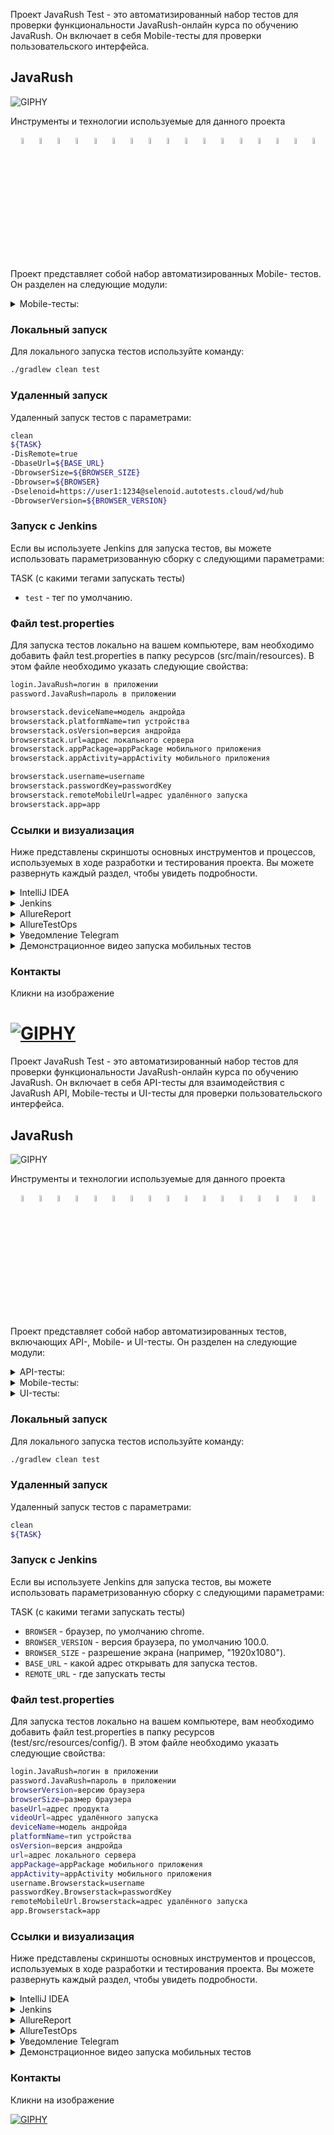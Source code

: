 Проект JavaRush Test - это автоматизированный набор тестов для проверки функциональности JavaRush-онлайн курса по обучению JavaRush.
Он включает в себя Mobile-тесты для проверки пользовательского интерфейса.

## JavaRush
<img alt="GIPHY" src=".github/sc/javarush.png">


Инструменты и технологии используемые для данного проекта
<p align="center">  
<a href="https://www.jetbrains.com/idea/"><code><img width="5%" title="IntelliJ IDEA" src=".github/logo/Intelij_IDEA.svg"></code></a>
<a href="https://www.java.com/"><code><img width="5%" title="Java" src=".github/logo/Java.svg"></code></a>
<a href="https://selenide.org/"></a><code><img width="5%" title="Selenide" src=".github/logo/Selenide.svg"></code></a>
<a href="https://aerokube.com/selenoid/"><code><img width="5%" title="Selenoid" src=".github/logo/Selenoid.svg"></code></a>
<a href="https://gradle.org/"><code><img width="5%" title="Gradle" src=".github/logo/Gradle.svg"></code></a>
<a href="https://junit.org/junit5/"><code><img width="5%" title="JUnit5" src=".github/logo/JUnit5.svg"></code></a>
<a href="https://docs.qameta.io/allure/"><code><img width="5%" title="Allure Report" src=".github/logo/Allure_Report.svg"></code></a>
<a href="https://qameta.io/"><code><img width="5%" title="Allure TestOps" src=".github/logo/AllureTestOps.svg"></code></a>
<a href="https://github.com/"><code><img width="5%" title="Github" src=".github/logo/GitHub.svg"></code></a>
<a href="https://git-scm.com/"><code><img width="5%" title="Github" src=".github/logo/Git.svg"></code></a>
<a href="https://www.jenkins.io/"><code><img width="5%" title="Jenkins" src=".github/logo/Jenkins.svg"></code></a>
<a href="https://www.atlassian.com/ru/software/jira"><code><img width="5%" title="Jira" src=".github/logo/Jira.svg"></code></a>
<a href="https://telegram.org/"><code><img width="5%" title="Telegram" src=".github/logo/Telegram.svg"></code></a>
<a href="https://rest-assured.io/"><code><img width="5%" title="REST-Assured" src=".github/logo/rest-assured-logo.svg"></code></a>
<a href="https://www.browserstack.com/"><code><img width="5%" title="Browserstack" src=".github/logo/Browserstack.svg"></code></a>
<a href="https://appium.io/"><code><img width="5%" title="Appium" src=".github/logo/Appium.svg"></code></a>
<a href="https://developer.android.com/studio"><code><img width="5%" title="Android_Studio" src="https://upload.wikimedia.org/wikipedia/commons/9/95/Android_Studio_Icon_3.6.svg"></code></a>
</p>
 

Проект представляет собой набор автоматизированных Mobile- тестов. Он разделен на следующие модули:

<details>
  <summary>Mobile-тесты:</summary>

1. **AuthorizationInTheApplicationTest** - Авторизация в приложении.
   - `authorizationInTheApplication`: авторизация по логину и паролю.
2. **CommentsSectionTest** - Блок Комментариев.
   - `addCommentUnderAnArticle`: добавление комментария под статьёй.
   - `checkCommentBlocks`: проверка блоков комментариев.
3. **CreatingACourseMobileTest** - Создание персонального курса.
   - `creatProgrammingCourseWithoutTakingQuestions`: создание курса БЕЗ прохождения опроса.
   - `creatProgrammingCourseByPassingTheQuestions`: создание курса ПРИ прохождении опроса.
4. **LikesUnderTheArticleTest** - Функциональность Лайков.
   - `addLikeUnderTheArticle`: Добавление лайка.
5. **SectionsInTheApplicationMobileTest** - Разделы в приложении.
   - `openSectionsInTheApplication`: проверка разделов приложения.
</details>

### Локальный запуск

Для локального запуска тестов используйте команду:

```bash
./gradlew clean test
```

### Удаленный запуск

Удаленный запуск тестов с параметрами:

```bash
clean
${TASK}
-DisRemote=true
-DbaseUrl=${BASE_URL}
-DbrowserSize=${BROWSER_SIZE}
-Dbrowser=${BROWSER}
-Dselenoid=https://user1:1234@selenoid.autotests.cloud/wd/hub
-DbrowserVersion=${BROWSER_VERSION}
```

### Запуск с Jenkins
Если вы используете Jenkins для запуска тестов, вы можете использовать параметризованную сборку с следующими
параметрами:

TASK (с какими тегами запускать тесты)
- `test` - тег по умолчанию.

### Файл test.properties

Для запуска тестов локально на вашем компьютере, вам необходимо добавить файл test.properties в папку ресурсов (src/main/resources). В этом файле необходимо указать следующие свойства:

```bash 
login.JavaRush=логин в приложении
password.JavaRush=пароль в приложении

browserstack.deviceName=модель андройда
browserstack.platformName=тип устройства
browserstack.osVersion=версия андройда
browserstack.url=адрес локального сервера
browserstack.appPackage=appPackage мобильного приложения
browserstack.appActivity=appActivity мобильного приложения

browserstack.username=username
browserstack.passwordKey=passwordKey
browserstack.remoteMobileUrl=адрес удалённого запуска
browserstack.app=app
```

### Ссылки и визуализация

Ниже представлены скриншоты основных инструментов и процессов, используемых в ходе разработки и тестирования проекта. Вы
можете развернуть каждый раздел, чтобы увидеть подробности.

<details>
  <summary>IntelliJ IDEA</summary>

![Image1](.github/sc/idea.png)
</details>

<details>
  <summary>Jenkins</summary>

[Перейти к сборке в Jenkins](https://jenkins.autotests.cloud/job/JR/job/JavaRush_Mobile/)

![Image2](.github/sc/jenkins1.png)
![Image3](.github/sc/jenkins2.png)
</details>

<details>
  <summary>AllureReport</summary>

[Перейти к отчету в AllureReport](https://jenkins.autotests.cloud/job/JR/job/JavaRush_Mobile/109/allure/#)

![Image4](.github/sc/allureReport1.png)
![Image5](.github/sc/allureReport2.png)
</details>

<details>
  <summary>AllureTestOps</summary>

[Перейти к отчету AllureTestOps](https://allure.autotests.cloud/launch/38627/tree?treeId=7152)

![Image6](.github/sc/allureTestOps1.png)
![Image7](.github/sc/allureTestOps2.png)
![Image7](.github/sc/allureTestOps3.png)
</details>

<details>
  <summary>Уведомление Telegram</summary>

![Image9](.github/sc/telegram.png)
</details>

<details>
  <summary>Демонстрационное видео запуска мобильных тестов</summary>

[Скачать демонстрационное видео](.github/video/MobileTest.mp4)

[//]: # (https://github.com/KatasonovaMasa/JavaRush_Ui_Mobile_Api/assets/44576709/2c50350f-dd8a-43bf-b7b5-8ab9992afac6)
<p align="center">
<img title="Browserstack Video" src=".github/video/MobileTest.gif" width="450" height="500"  alt="video">   
</p>

</details>




### Контакты

   Кликни на изображение

[<img alt="GIPHY" align="center" src=".github/logo/telegram1.png">](https://t.me/QA_marykat)
=======
Проект JavaRush Test - это автоматизированный набор тестов для проверки функциональности JavaRush-онлайн курса по обучению JavaRush.
Он включает в себя API-тесты для взаимодействия с JavaRush API, Mobile-тесты и UI-тесты для проверки пользовательского интерфейса.

## JavaRush
<img alt="GIPHY" src=".github/sc/javarush.png">


Инструменты и технологии используемые для данного проекта
<p align="center">  
<a href="https://www.jetbrains.com/idea/"><code><img width="5%" title="IntelliJ IDEA" src=".github/logo/Intelij_IDEA.svg"></code></a>
<a href="https://www.java.com/"><code><img width="5%" title="Java" src=".github/logo/Java.svg"></code></a>
<a href="https://selenide.org/"></a><code><img width="5%" title="Selenide" src=".github/logo/Selenide.svg"></code></a>
<a href="https://aerokube.com/selenoid/"><code><img width="5%" title="Selenoid" src=".github/logo/Selenoid.svg"></code></a>
<a href="https://gradle.org/"><code><img width="5%" title="Gradle" src=".github/logo/Gradle.svg"></code></a>
<a href="https://junit.org/junit5/"><code><img width="5%" title="JUnit5" src=".github/logo/JUnit5.svg"></code></a>
<a href="https://docs.qameta.io/allure/"><code><img width="5%" title="Allure Report" src=".github/logo/Allure_Report.svg"></code></a>
<a href="https://qameta.io/"><code><img width="5%" title="Allure TestOps" src=".github/logo/AllureTestOps.svg"></code></a>
<a href="https://github.com/"><code><img width="5%" title="Github" src=".github/logo/GitHub.svg"></code></a>
<a href="https://git-scm.com/"><code><img width="5%" title="Github" src=".github/logo/Git.svg"></code></a>
<a href="https://www.jenkins.io/"><code><img width="5%" title="Jenkins" src=".github/logo/Jenkins.svg"></code></a>
<a href="https://www.atlassian.com/ru/software/jira"><code><img width="5%" title="Jira" src=".github/logo/Jira.svg"></code></a>
<a href="https://telegram.org/"><code><img width="5%" title="Telegram" src=".github/logo/Telegram.svg"></code></a>
<a href="https://rest-assured.io/"><code><img width="5%" title="REST-Assured" src=".github/logo/rest-assured-logo.svg"></code></a>
<a href="https://www.browserstack.com/"><code><img width="5%" title="Browserstack" src=".github/logo/Browserstack.svg"></code></a>
<a href="https://appium.io/"><code><img width="5%" title="Appium" src=".github/logo/Appium.svg"></code></a>
<a href="https://developer.android.com/studio"><code><img width="5%" title="Android_Studio" src="https://upload.wikimedia.org/wikipedia/commons/9/95/Android_Studio_Icon_3.6.svg"></code></a>
</p>
 

Проект представляет собой набор автоматизированных тестов, включающих API-, Mobile- и UI-тесты. Он разделен на следующие модули:

<details>
  <summary>API-тесты:</summary>

1. **AccessToPostWithoutRegistrationApiTest** - Раздел 'Статьи'.
    - `checkAccessToPostWithoutRegistrationTest`: параметризованный тест на проверку доступа к информации о статье без регистрации.
2. **DiscussionsInfoTest** -Раздел 'Отзывы'.
    - `checkDiscussionsInfo`: получение информации об отзыве.
    - `checkDiscussionsLikes`: получение количества лайков под отзывом.
    - `checkDiscussionsComments`: получение комментария под отзывом.
    - `checkTheJsonSchemeByTheNumberOfLikesUnderAReview`: проверка json схемы по количеству лайков под отзывом. 
3. **GamesInfoTest** - Раздел 'Игры'.
    - `checkInfoGameMinesweeper`: информация по игре 'Сапер'.
    - `checkInfoGameSnake`: информация по игре 'Змейка'.
    - `checkInfoGameMoonLander`: информация по игре 'Moon Lander'.
    - `checkGettingInfoAboutGamesOnJavaRush`: получение информации по играм на JavaRush.
    - `checkTheUserActivitiesJsonSchema`: проверка json схемы игр на javaRush.
4. **GeneralInfoTest** - Раздел 'О нас'.
    - `checkGeneralInfo`: получение информации о разделе 'О нас' .
    - `checkGeneralInfoJsonSchema`: проверка json схемы в разделе 'О нас'.
5. **InfoInternshipTest** - Раздел 'Стажировка'.
    - `checkUsersInfoInternship`: получение информации по пользователю о стажировке.
    - `checkInfoForClientOrInterview`: получение информации по пользователю о собеседовании.
    - `checkTheUserActivitiesJsonSchema`: проверка json схемы информации по пользователям о собеседованиях.
6. **NewsActivitiesTest** - Раздел 'Активности'.
   - `checkReceiptOfUserActivities`: проверка получения активностей пользователя.
   - `checkRetrievingUserActivitiesThroughALoopThatIteratesThroughObjectsInAnArray`: проверка получения активностей пользователей через цикл, который перебирает объекты в массиве.
   - `checkReceivingUserActivitiesViaStream`: проверка получения активностей пользователей через stream.
   - `checkTheUserActivitiesJsonSchema`: проверка json схемы 'Активностей пользователей'.
7. **UsersInfoTest** - Раздел 'Пользователи'.
   - `checkUsersOne`: получение информации по пользователю.
   - `checkUsersTwo`: получение информации по пользователю.
   - `checkUsersTwo`: получение информации по пользователю.
   - `checkUsersFour`: получение информации из списка всех пользователей.
   - `checkAllUsersJsonSchema`: проверка json схемы всех пользователей.
</details>

<details>
  <summary>Mobile-тесты:</summary>

1. **AuthorizationInTheApplicationTest** - Авторизация в приложении.
   - `authorizationInTheApplication`: авторизация по логину и паролю.
2. **CommentsSectionTest** - Блок Комментариев.
   - `addCommentUnderAnArticle`: добавление комментария под статьёй.
   - `checkCommentBlocks`: проверка блоков комментариев.
3. **CreatingACourseMobileTest** - Создание персонального курса.
   - `creatProgrammingCourseWithoutTakingQuestions`: создание курса БЕЗ прохождения опроса.
   - `creatProgrammingCourseByPassingTheQuestions`: создание курса ПРИ прохождении опроса.
4. **LikesUnderTheArticleTest** - Функциональность Лайков.
   - `addLikeUnderTheArticle`: Добавление лайка.
5. **SectionsInTheApplicationMobileTest** - Разделы в приложении.
   - `openSectionsInTheApplication`: проверка разделов приложения.
</details>

<details>
  <summary>UI-тесты:</summary>

1. **AvatarUploadPageTest** - Загрузка аватара.
   - `uploadingAnAvatarToYourProfilePhoto`: Загрузка аватара в фото профиля.
2. **CreatingACourseTest** - Создание персонального курса.
    - `createdProgrammingCourseWithoutTakingQuestions`: получение курса программирования БЕЗ прохождения вопросов.
    - `createdProgrammingCourseByPassingTheQuestions`: получение курса программирования ПРИ прохождения вопросов.
3. **FunctionalityOfTheStartTrainingTest** - Кнопка 'Начать обучение' в 2-х варинтах.
    - `functionalityOfTheStartTrainingButtonsInTheMenuAtTheEndOfThePage`: кнопка 'Начать обучение' в меню/в конце страницы.
4.  **IntegrationSocialNetworkTest**  - Интеграция c соцсетями.
    - `integrationTelegram`: интеграция с Телеграмм.
    - `integrationYouTube`: интеграция с YouTube.
5.  **SearchOnSectionsTest** - Поиск в разделах в приложения.
    - `searchOnAllSections`: поиск 'Тестирования' на всех разделах.
    - `searchInTheGeneralSection`: поиск 'Тестирования' в общей вкладке.
6.  **SectionsInTheApplicationTest** - Разделы в приложении.
   - `openingSectionsInTheApplication`: проверка открытия разделов.
</details>

### Локальный запуск

Для локального запуска тестов используйте команду:

```bash
./gradlew clean test
```

### Удаленный запуск

Удаленный запуск тестов с параметрами:

```bash
clean
${TASK}
```

### Запуск с Jenkins
Если вы используете Jenkins для запуска тестов, вы можете использовать параметризованную сборку с следующими
параметрами:

TASK (с какими тегами запускать тесты)
- `BROWSER` - браузер, по умолчанию chrome.
- `BROWSER_VERSION` - версия браузера, по умолчанию 100.0.
- `BROWSER_SIZE` - разрешение экрана (например, "1920x1080").
- `BASE_URL` - какой адрес открывать для запуска тестов.
- `REMOTE_URL` - где запускать тесты

### Файл test.properties

Для запуска тестов локально на вашем компьютере, вам необходимо добавить файл test.properties в папку ресурсов (test/src/resources/config/). В этом файле необходимо указать следующие свойства:

```bash 
login.JavaRush=логин в приложении
password.JavaRush=пароль в приложении
browserVersion=версию браузера
browserSize=размер браузера
baseUrl=адрес продукта
videoUrl=адрес удалённого запуска
deviceName=модель андройда
platformName=тип устройства
osVersion=версия андройда
url=адрес локального сервера
appPackage=appPackage мобильного приложения
appActivity=appActivity мобильного приложения
username.Browserstack=username
passwordKey.Browserstack=passwordKey
remoteMobileUrl.Browserstack=адрес удалённого запуска
app.Browserstack=app
```

### Ссылки и визуализация

Ниже представлены скриншоты основных инструментов и процессов, используемых в ходе разработки и тестирования проекта. Вы
можете развернуть каждый раздел, чтобы увидеть подробности.

<details>
  <summary>IntelliJ IDEA</summary>

![Image1](.github/sc/idea.png)
</details>

<details>
  <summary>Jenkins</summary>

[Перейти к сборке в Jenkins](https://jenkins.autotests.cloud/job/JavaRushUiApiMobile/)

![Image2](.github/sc/jenkins1.png)
![Image3](.github/sc/jenkins2.png)
</details>

<details>
  <summary>AllureReport</summary>

[Перейти к отчету в AllureReport](https://jenkins.autotests.cloud/job/JavaRushUiApiMobile/121/allure/#)

![Image4](.github/sc/allureReport1.png)
![Image5](.github/sc/allureReport2.png)
</details>

<details>
  <summary>AllureTestOps</summary>

[Перейти к отчету AllureTestOps](https://allure.autotests.cloud/launch/30359/tree/484618?treeId=7152)

![Image6](.github/sc/allureTestOps1.png)
![Image7](.github/sc/allureTestOps2.png)
![Image7](.github/sc/allureTestOps3.png)
</details>

<details>
  <summary>Уведомление Telegram</summary>

![Image9](.github/sc/telegram.png)
</details>

<details>
  <summary>Демонстрационное видео запуска мобильных тестов</summary>

[Скачать демонстрационное видео](.github/video/MobileTest.mp4)

[//]: # (https://github.com/KatasonovaMasa/JavaRush_Mobile/assets/44576709/23ea5d13-4094-475f-a88c-9575fcc0924e)
<p align="center">
<img title="Browserstack Video" src=".github/video/MobileTest.gif" width="450" height="500"  alt="video">   
</p>

</details>




### Контакты

   Кликни на изображение

[<img alt="GIPHY" align="center" src=".github/logo/telegram1.png">](https://t.me/QA_marykat)